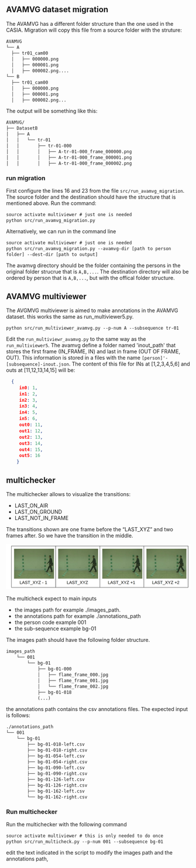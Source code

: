 ## AVAMVG dataset migration
The AVAMVG has a different folder structure than the one used in the CASIA. Migration will copy this file from a source folder with the struture:
	
    AVAMVG
    └── A
      ├── tr01_cam00
      │   ├── 000000.png
      │   ├── 000001.png
      │   ├── 000002.png....
    └── B
      ├── tr01_cam00
      │   ├── 000000.png
      │   ├── 000001.png
      │   ├── 000002.png...
    
The output will be something like this:
```
AVAMVG/
├── DatasetB
│   ├── A
│   │   └── tr-01
│   │       ├── tr-01-000
│   │       │   ├── A-tr-01-000_frame_000000.png
│   │       │   ├── A-tr-01-000_frame_000001.png
│   │       │   ├── A-tr-01-000_frame_000002.png
```
### run migration
First configure the lines 16 and 23 from the file `src/run_avamvg_migration`. The source folder and the destination
should have the structure that is mentioned above. Run the command:
```commandline
source activate multiviewer # just one is needed
python src/run_avamvg_migration.py
```
Alternatively, we can run in the command line
```commandline
source activate multiviewer # just one is needed
python src/run_avamvg_migration.py --avamvg-dir [path to person folder] --dest-dir [path to output]
```
The avamvg directory should be the folder containing the persons in the original folder strucrue that is  `A,B,...`.
The destination directory will also be ordered by person that is `A,B,...`, but with the offical folder structure.
## AVAMVG multiviewer
The AVGMVG multiviewer is aimed to make annotations in the AVAMVG dataset. this works the same as run_multiviewer5.py. 
```commandline
python src/run_multiviewer_avamvg.py --p-num A --subsequence tr-01
```
Edit the `run_multiviewr_avamvg.py` to the same way as the `run_multiviewer5`.
The avamvg define a folder named 'inout_path' that stores the first frame (IN_FRAME, IN) and last in frame 
(OUT OF FRAME, OUT). This information is stored in a files with the name `[person]'-[subsequence]-inout.json`.
The content of this file for INs at [1,2,3,4,5,6] and outs at [11,12,13,14,15] will be:
```json
  {    
     in0: 1,
     in1: 2,
     in2: 3,
     in3: 4, 
     in4: 5,
     in5: 6,
     out0: 11, 
     out1: 12, 
     out2: 13, 
     out3: 14, 
     out4: 15, 
     out5: 16
    }
``` 
## multichecker
The multichecker allows to visualize the transitions:
+ LAST_ON_AIR
+ LAST_ON_GROUND
+ LAST_NOT_IN_FRAME

The transitions shown are one frame before the “LAST_XYZ” and two frames after. So we have the transition in the middle.

![alt text](images/table_transitions.png)

The multicheck expect to main inputs
+ the images path for example ./images_path.
+ the annotations path for example ./annotations_path
+ the person code example 001
+ the sub-sequence example bg-01

The images path should have the following folder structure.
```commandline
images_path
    └── 001
        └── bg-01
            ├── bg-01-000
            │   ├── flame_frame_000.jpg
            │   ├── flame_frame_001.jpg
            │   └── flame_frame_002.jpg
            ├── bg-01-018
            (...)
```
the annotations path contains the csv annotations files. The expected input is follows: 
```commandline
./annotations_path
└── 001
    └── bg-01
        ├── bg-01-018-left.csv
        ├── bg-01-018-right.csv
        ├── bg-01-054-left.csv
        ├── bg-01-054-right.csv
        ├── bg-01-090-left.csv
        ├── bg-01-090-right.csv
        ├── bg-01-126-left.csv
        ├── bg-01-126-right.csv
        ├── bg-01-162-left.csv
        └── bg-01-162-right.csv
```
### Run multichecker
Run the multichecker with the following command
```commandline
source activate multiviewer # this is only needed to do once
python src/run_multicheck.py --p-num 001 --subsequence bg-01
```

edit the text indicated in the script to modify the images path and the annotations path,